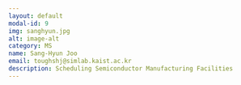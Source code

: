 ```yaml
---
layout: default
modal-id: 9
img: sanghyun.jpg
alt: image-alt
category: MS
name: Sang-Hyun Joo
email: toughshj@simlab.kaist.ac.kr
description: Scheduling Semiconductor Manufacturing Facilities
---
```

